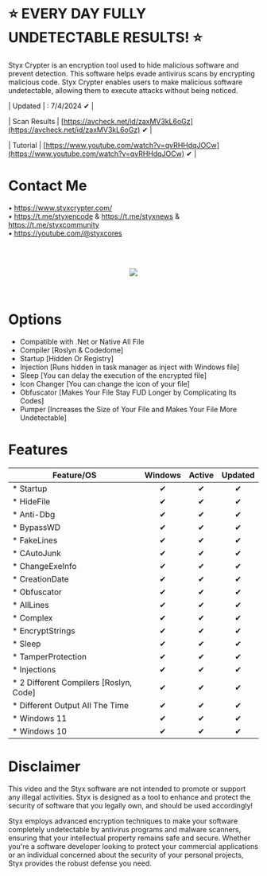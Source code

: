 # ⭐ EVERY DAY FULLY UNDETECTABLE RESULTS! ⭐
Styx Crypter is an encryption tool used to hide malicious software and prevent detection. This software helps evade antivirus scans by encrypting malicious code. Styx Crypter enables users to make malicious software undetectable, allowing them to execute attacks without being noticed.

| Updated | : 7/4/2024 ✔ |

| Scan Results | [https://avcheck.net/id/zaxMV3kL6oGz](https://avcheck.net/id/zaxMV3kL6oGz) ✔ |

| Tutorial | [https://www.youtube.com/watch?v=qvRHHdqJOCw](https://www.youtube.com/watch?v=qvRHHdqJOCw) ✔ |

# Contact Me
• https://www.styxcrypter.com/<br>
• https://t.me/styxencode & https://t.me/styxnews & https://t.me/styxcommunity<br>
• https://youtube.com/@styxcores

<br>
<br>
<p align="center">
<img src="https://i.imgur.com/b9E44bm.png" />
</p>
<br>

# Options

- Compatible with .Net or Native All File
- Compiler [Roslyn & Codedome]
- Startup [Hidden Or Registry]
- Injection [Runs hidden in task manager as inject with Windows file]
- Sleep [You can delay the execution of the encrypted file]
- Icon Changer [You can change the icon of your file]
- Obfuscator [Makes Your File Stay FUD Longer by Complicating Its Codes]
- Pumper [Increases the Size of Your File and Makes Your File More Undetectable]

# Features
| Feature/OS                        | Windows | Active | Updated |
|-----------------------------------|:-------:|:------:|:-------:|
| * Startup                         |    ✔    |   ✔    |    ✔    |
| * HideFile                        |    ✔    |   ✔    |    ✔    |
| * Anti-Dbg                        |    ✔    |   ✔    |    ✔    |
| * BypassWD                        |    ✔    |   ✔    |    ✔    |
| * FakeLines                       |    ✔    |   ✔    |    ✔    |
| * CAutoJunk                       |    ✔    |   ✔    |    ✔    |
| * ChangeExeInfo                   |    ✔    |   ✔    |    ✔    |
| * CreationDate                    |    ✔    |   ✔    |    ✔    |
| * Obfuscator                      |    ✔    |   ✔    |    ✔    |
| * AllLines                        |    ✔    |   ✔    |    ✔    |
| * Complex                         |    ✔    |   ✔    |    ✔    |
| * EncryptStrings                  |    ✔    |   ✔    |    ✔    |
| * Sleep                           |    ✔    |   ✔    |    ✔    |
| * TamperProtection                |    ✔    |   ✔    |    ✔    |
| * Injections                      |    ✔    |   ✔    |    ✔    |
| * 2 Different Compilers [Roslyn, Code] |    ✔    |   ✔    |    ✔    |
| * Different Output All The Time   |    ✔    |   ✔    |    ✔    |
| * Windows 11                      |    ✔    |   ✔    |    ✔    |
| * Windows 10                      |    ✔    |   ✔    |    ✔    |


# Disclaimer
This video and the Styx software are not intended to promote or support any illegal activities. Styx is designed as a tool to enhance and protect the security of software that you legally own, and should be used accordingly!

Styx employs advanced encryption techniques to make your software completely undetectable by antivirus programs and malware scanners, ensuring that your intellectual property remains safe and secure. Whether you're a software developer looking to protect your commercial applications or an individual concerned about the security of your personal projects, Styx provides the robust defense you need.
